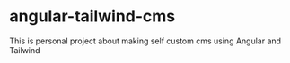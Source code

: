# angular-tailwind-cms
This is personal project about making self custom cms using Angular and Tailwind

